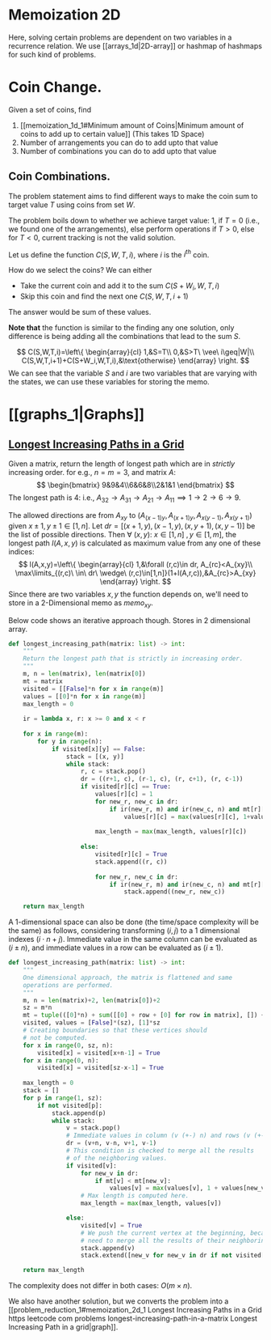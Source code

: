 # Memoization 2D
Here, solving certain problems are dependent on two variables in a recurrence relation. We use [[arrays_1d|2D-array]] or hashmap of hashmaps for such kind of problems.
# Coin Change.
Given a set of coins, find
1. [[memoization_1d_1#Minimum amount of Coins|Minimum amount of coins to add up to certain value]] (This takes 1D Space)
2. Number of arrangements you can do to add upto that value
3. Number of combinations you can do to add upto that value

## Coin Combinations.
The problem statement aims to find different ways to make the coin sum to target value $T$ using coins from set $W$.

The problem boils down to whether we achieve target value: $1$, if $T=0$ (i.e., we found one of the arrangements), else perform operations if $T>0$, else for $T<0$, current tracking is not the valid solution.

Let us define the function $C(S,W,T,i)$, where $i$ is the $i^{th}$ coin.

How do we select the coins? We can either 
- Take the current coin and add it to the sum $C(S+W_i,W,T,i)$
- Skip this coin and find the next one $C(S,W,T,i+1)$

The answer would be sum of these values. 

**Note that** the function is similar to the finding any one solution, only difference is being adding all the combinations that lead to the sum $S$.

$$
C(S,W,T,i)=\left\{
\begin{array}{cl}
1,&S=T\\
0,&S>T\ \vee\ i\geq|W|\\
C(S,W,T,i+1)+C(S+W_i,W,T,i),&\text{otherwise}
\end{array}
\right.
$$
We can see that the variable $S$ and $i$ are two variables that are varying with the states, we can use these variables for storing the memo.


# [[graphs_1|Graphs]]

## [Longest Increasing Paths in a Grid](https://leetcode.com/problems/longest-increasing-path-in-a-matrix)

Given a matrix, return the length of longest path which are in *strictly* increasing order.
for e.g., $n=m=3$, and matrix $A$:
$$
\begin{bmatrix}
9&9&4\\6&6&8\\2&1&1
\end{bmatrix}
$$
The longest path is 4: i.e., $A_{32}\rightarrow A_{31}\rightarrow A_{21}\rightarrow A_{11}\implies 1\rightarrow2\rightarrow6\rightarrow9$.

The allowed directions are from $A_{xy}$ to $(A_{(x-1)y},A_{(x+1)y},A_{x(y-1)},A_{x(y+1)})$ given $x\pm1,y\pm1\in[1,n]$. Let $dr=[(x+1,y),(x-1,y),(x,y+1),(x,y-1)]$ be the list of possible directions. Then $\forall\ (x,y): \ x\in[1,n]\ ,y\in[1,m]$, the longest path $l(A,x,y)$ is calculated as maximum value from any one of these indices:
$$
l(A,x,y)=\left\{
\begin{array}{cl}
1,&\forall (r,c)\in dr, A_{rc}<A_{xy}\\
\max\limits_{(r,c)\ \in\ dr\ \wedge\ (r,c)\in[1,n]}(1+l(A,r,c)),&A_{rc}>A_{xy}
\end{array}
\right.
$$
Since there are two variables $x,y$ the function depends on, we'll need to store in a $2$-Dimensional memo as $memo_{xy}$.

Below code shows an iterative approach though. Stores in $2$ dimensional array.

```python
def longest_increasing_path(matrix: list) -> int:
	"""
	Return the longest path that is strictly in increasing order.
	"""
	m, n = len(matrix), len(matrix[0])
	mt = matrix
	visited = [[False]*n for x in range(m)]
	values = [[0]*n for x in range(m)]
	max_length = 0
	
	ir = lambda x, r: x >= 0 and x < r
	
	for x in range(m):
		for y in range(n):
			if visited[x][y] == False:
				stack = [(x, y)]
				while stack:
					r, c = stack.pop()
					dr = ((r+1, c), (r-1, c), (r, c+1), (r, c-1))
					if visited[r][c] == True:
						values[r][c] = 1
						for new_r, new_c in dr:
							if ir(new_r, m) and ir(new_c, n) and mt[r][c] < mt[new_r][new_c]:
								values[r][c] = max(values[r][c], 1+values[new_r][new_c])
								
						max_length = max(max_length, values[r][c])
						
					else:
						visited[r][c] = True
						stack.append((r, c))
					
						for new_r, new_c in dr:
							if ir(new_r, m) and ir(new_c, n) and mt[r][c] < mt[new_r][new_c] and visited[new_r][new_c] == False:
								stack.append((new_r, new_c))

	return max_length
```

A $1$-dimensional space can also be done (the time/space complexity will be the same) as follows, considering transforming $(i,j)$ to a $1$ dimensional indexes $(i\cdot n+j)$. Immediate value in the same column can be evaluated as $(i\pm n)$, and immediate values in a row can be evaluated as $(i\pm1)$.

```python
def longest_increasing_path(matrix: list) -> int:
	"""
	One dimensional approach, the matrix is flattened and same
	operations are performed.
	"""
	m, n = len(matrix)+2, len(matrix[0])+2
	sz = m*n
	mt = tuple(([0]*n) + sum([[0] + row + [0] for row in matrix], []) + ([0]*n))
	visited, values = [False]*(sz), [1]*sz
	# Creating boundaries so that these vertices should
	# not be computed.
	for x in range(0, sz, n):
		visited[x] = visited[x+n-1] = True
	for x in range(0, n):
		visited[x] = visited[sz-x-1] = True
		
	max_length = 0
	stack = []
	for p in range(1, sz):
		if not visited[p]:
			stack.append(p)
			while stack:
				v = stack.pop()
				# Immediate values in column (v (+-) n) and rows (v (+-) 1)
				dr = (v+n, v-n, v+1, v-1)
				# This condition is checked to merge all the results
				# of the neighboring values.
				if visited[v]:
					for new_v in dr:
						if mt[v] < mt[new_v]:
							values[v] = max(values[v], 1 + values[new_v])
					# Max length is computed here.
					max_length = max(max_length, values[v])

				else:
					visited[v] = True
					# We push the current vertex at the beginning, because we
					# need to merge all the results of their neighboring values.
					stack.append(v)
					stack.extend([new_v for new_v in dr if not visited[new_v] and mt[v] < mt[new_v]])

	return max_length
```

The complexity does not differ in both cases: $O(m\times n)$.

We also have another solution, but we converts the problem into a [[problem_reduction_1#memoization_2d_1 Longest Increasing Paths in a Grid https leetcode com problems longest-increasing-path-in-a-matrix Longest Increasing Path in a grid|graph]].

